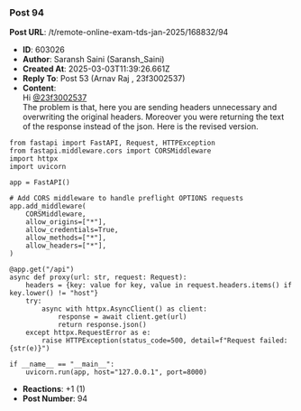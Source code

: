 ### Post 94
**Post URL**: /t/remote-online-exam-tds-jan-2025/168832/94
- **ID**: 603026
- **Author**: Saransh Saini (Saransh_Saini)
- **Created At**: 2025-03-03T11:39:26.661Z
- **Reply To**: Post 53 (Arnav Raj , 23f3002537)
- **Content**:  
  Hi <a class="mention" href="/u/23f3002537">@23f3002537</a><br>
The problem is that, here you are sending headers unnecessary and overwriting the original headers. Moreover you were returning the text of the response instead of the json. Here is the revised version.
<pre data-code-wrap="python"><code class="lang-python">from fastapi import FastAPI, Request, HTTPException
from fastapi.middleware.cors import CORSMiddleware
import httpx
import uvicorn

app = FastAPI()

# Add CORS middleware to handle preflight OPTIONS requests
app.add_middleware(
    CORSMiddleware,
    allow_origins=["*"],
    allow_credentials=True,
    allow_methods=["*"],
    allow_headers=["*"],
)

@app.get("/api")
async def proxy(url: str, request: Request):
    headers = {key: value for key, value in request.headers.items() if key.lower() != "host"}
    try:
        async with httpx.AsyncClient() as client:
            response = await client.get(url)
            return response.json()
    except httpx.RequestError as e:
        raise HTTPException(status_code=500, detail=f"Request failed: {str(e)}")

if __name__ == "__main__":
    uvicorn.run(app, host="127.0.0.1", port=8000)
</code></pre>
- **Reactions**: +1 (1)
- **Post Number**: 94

